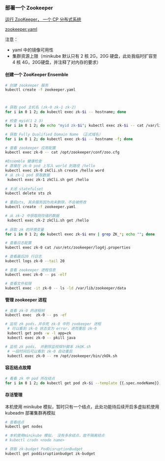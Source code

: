 ### 部署一个 Zookeeper

[运行 ZooKeeper， 一个 CP 分布式系统](https://kubernetes.io/zh/docs/tutorials/stateful-application/zookeeper/)

[zookeeper.yaml](config/zookeeper.yaml)

注意：

* yaml 中的镜像可用性
* 集群资源上限（minikube 默认只有 2 核 2G，20G 硬盘，此处我临时扩容至 4 核 4G，20G硬盘，并注释了对内存的要求）

#### 创建一个 ZooKeeper Ensemble

```bash
# 创建 zookeeper 服务
kubectl create -f zookeeper.yaml



# 获取 pod 主机名 (zk-0 zk-1 zk-2)
for i in 0 1 2; do kubectl exec zk-$i -- hostname; done

# 检查 myid(1 2 3) 
for i in 0 1 2; do echo "myid zk-$i"; kubectl exec zk-$i -- cat /var/lib/zookeeper/data/myid; done

# 获取 Fully Qualified Domain Name （正式域名）
for i in 0 1 2; do kubectl exec zk-$i -- hostname -f; done

# 查看 zookeeper 应用配置
kubectl exec zk-0 -- cat /opt/zookeeper/conf/zoo.cfg

#Ensemble 健康检查
# 直接在 zk-0 pod 上写入 world 到路径 /hello
kubectl exec zk-0 zkCli.sh create /hello word
# 从 zk-1 pod 获取数据
 kubectl exec zk-1 zkCli.sh get /hello
 
# 关闭 statefulset 
kubectl delete sts zk

# 重启sts, 其余服务因为尚未删除，不会被修改
kubectl create -f zookeeper.yaml

# 从 zk-2 中获取刚存储的数据
 kubectl exec zk-2 zkCli.sh get /hello
 
# 获取 zk 的环境变量
for i in 0 1 2; do kubectl exec zk-$i env | grep ZK_*; echo ""; done

# 查看日志配置
kubectl exec zk-0 cat /usr/etc/zookeeper/log4j.properties

# 查看最后20 行日志
kubectl logs zk-0 --tail 20

# 查看 zookeeper 进程信息
kubectl exec zk-0 -- ps -elf

# 查看文件权限
kubectl exec -it zk-0 -- ls -ld /var/lib/zookeeper/data
```

#### 管理 zookeeper 进程
```bash
# 查看 zk-0 的进程树
kubectl exec  zk-0 -- ps -ef

# 监视 zk pods，并杀死 zk-0 中的 zookeeper 进程
 # 可以看到 zk-0 状态变为 error，进而重启 zk-0
 kubectl get pods -w -l app=zk
 kubectl exec zk-0 -- pkill java

# 监视 zk pods， 并删除监视探针脚本 zkOK.sh
 # 一段时间后可以看到 zk-0 自动重启
 kubectl exec zk-0 -- rm /opt/zookeeper/bin/zkOk.sh
```

#### 容忍结点故障

```bash
# 看看 zk 中 pod 所在结点
for i in 0 1 2; do kubectl get pod zk-$i --template {{.spec.nodeName}}; echo ""; done
```

#### 存活管理

本机使用 minikube 模拟，暂时只有一个结点，此处功能待后续开启多虚拟机使用 kubeadm 部署集群再模拟

```bash
# 查看结点
kubectl get nodes

# 本机使用minikube 模拟， 没有多余结点，故不隔离结点
# kubectl crodn <node name>

# 获取 zk-budget PodDisruptionBudget
kubectl get poddisruptionbudget zk-budget
```






































